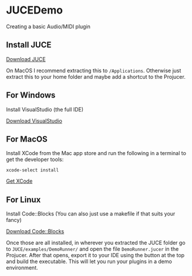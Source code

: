 # JUCEDemo

Creating a basic Audio/MIDI plugin

## Install JUCE

[Download JUCE](https://juce.com/get-juce/download)

On MacOS I recommend extracting this to `/Applications`. Otherwise just extract this to your home folder and maybe add a shortcut to the Projucer.

## For Windows

Install VisualStudio (the full IDE)

[Download VisualStudio](https://visualstudio.microsoft.com/)

## For MacOS

Install XCode from the Mac app store and run the following in a terminal to get the developer tools:

`xcode-select install`

[Get XCode](https://apps.apple.com/us/app/xcode/id497799835?mt=12)

## For Linux

Install Code::Blocks (You can also just use a makefile if that suits your fancy)

[Download Code::Blocks](https://www.codeblocks.org/downloads/)

Once those are all installed, in wherever you extracted the JUCE folder go to `JUCE/examples/DemoRunner/` and open the file `DemoRunner.jucer` in the Projucer. After that opens, export it to your IDE using the button at the top and build the executable. This will let you run your plugins in a demo environment.
